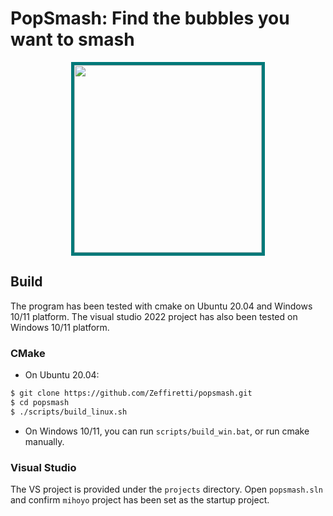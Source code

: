 # PopSmash: Find the bubbles you want to smash

<center><img src='doc/demo.gif' align='center' style=' width:300px;height:100 px;BORDER:#007979 5px solid'/></center>

## Build

The program has been tested with cmake on Ubuntu 20.04 and Windows 10/11 platform. The visual studio 2022 project has also been tested on Windows 10/11 platform.

### CMake

- On Ubuntu 20.04:

```bash
$ git clone https://github.com/Zeffiretti/popsmash.git
$ cd popsmash
$ ./scripts/build_linux.sh
```

- On Windows 10/11, you can run `scripts/build_win.bat`, or run cmake manually.

### Visual Studio

The VS project is provided under the `projects` directory. Open `popsmash.sln` and confirm `mihoyo` project has been set as the startup project.